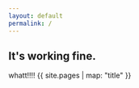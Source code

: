 ```yaml
---
layout: default
permalink: /
---
```


## It's working fine.

whatt!!!!
{{ site.pages | map: "title" }}


